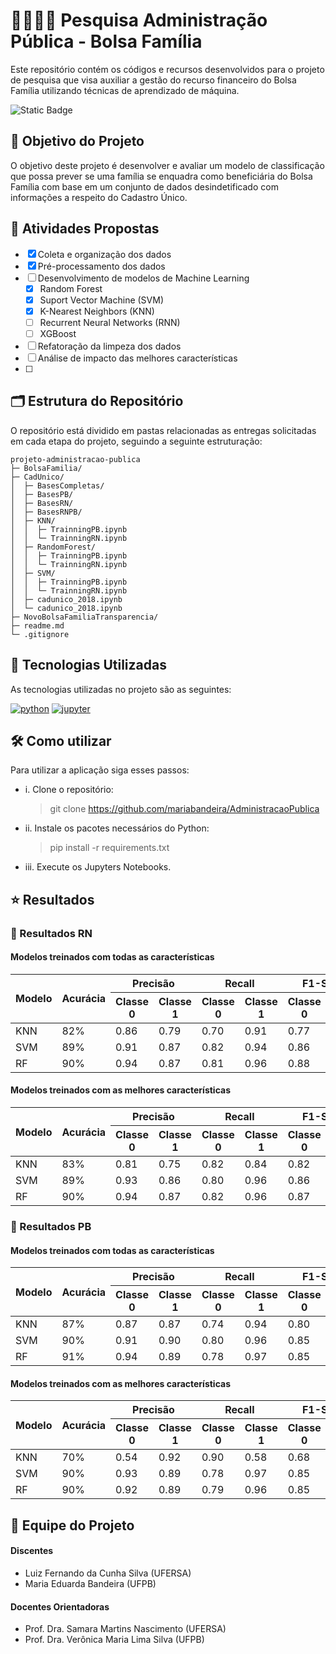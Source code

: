 # 👨‍👩‍👧‍👦 Pesquisa Administração Pública - Bolsa Família

Este repositório contém os códigos e recursos desenvolvidos para o projeto de pesquisa que visa auxiliar a gestão do recurso financeiro do Bolsa Família utilizando técnicas de aprendizado de máquina.

![Static Badge](https://img.shields.io/badge/Status-Em_Desenvolvimento-blue)

## 🎯 Objetivo do Projeto

O objetivo deste projeto é desenvolver e avaliar um modelo de classificação que possa prever se uma família se enquadra como beneficiária do Bolsa Família com base em um conjunto de dados desindetificado com informações a respeito do Cadastro Único.

## 📝 Atividades Propostas

- [x] Coleta e organização dos dados
- [x] Pré-processamento dos dados 
- [ ] Desenvolvimento de modelos de Machine Learning
  - [x] Random Forest
  - [x] Suport Vector Machine (SVM)
  - [x] K-Nearest Neighbors (KNN)
  - [ ] Recurrent Neural Networks (RNN)
  - [ ] XGBoost
- [ ] Refatoração da limpeza dos dados
- [ ] Análise de impacto das melhores características
- [ ]   

## 🗂️ Estrutura do Repositório

O repositório está dividido em pastas relacionadas as entregas solicitadas em cada etapa do projeto, seguindo a seguinte estruturação:

```
projeto-administracao-publica
├─ BolsaFamilia/
├─ CadUnico/
│  ├─ BasesCompletas/
│  ├─ BasesPB/
│  ├─ BasesRN/
│  ├─ BasesRNPB/
│  ├─ KNN/
│  │  ├─ TrainningPB.ipynb
│  │  └─ TrainningRN.ipynb
│  ├─ RandomForest/
│  │  ├─ TrainningPB.ipynb
│  │  └─ TrainningRN.ipynb
│  ├─ SVM/
│  │  ├─ TrainningPB.ipynb
│  │  └─ TrainningRN.ipynb
│  ├─ cadunico_2018.ipynb
│  └─ cadunico_2018.ipynb
├─ NovoBolsaFamiliaTransparencia/
├─ readme.md
└─ .gitignore
```

## 🚀 Tecnologias Utilizadas

As tecnologias utilizadas no projeto são as seguintes:

[![python](https://img.shields.io/badge/Python-3.9-3776AB.svg?style=flat&logo=python&logoColor=white)](https://www.python.org)
[![jupyter](https://img.shields.io/badge/Jupyter-Lab-F37626.svg?style=flat&logo=Jupyter)](https://jupyterlab.readthedocs.io/en/stable)

## 🛠️ Como utilizar

Para utilizar a aplicação siga esses passos:

- i. Clone o repositório:

  > git clone https://github.com/mariabandeira/AdministracaoPublica

- ii. Instale os pacotes necessários do Python:

  > pip install -r requirements.txt

- iii. Execute os Jupyters Notebooks.

## ⭐ Resultados

### 🐘 Resultados RN

#### Modelos treinados com todas as características

<table>
        <thead>
            <tr>
                <th rowspan="2">Modelo</th>
                <th rowspan="2">Acurácia</th>
                <th colspan="2">Precisão</th>
                <th colspan="2">Recall</th>
                <th colspan="2">F1-Score</th>
            </tr>
            <tr>
                <th>Classe 0</th>
                <th>Classe 1</th>
                <th>Classe 0</th>
                <th>Classe 1</th>
                <th>Classe 0</th>
                <th>Classe 1</th>
            </tr>
        </thead>
        <tbody>
            <tr>
                <td>KNN</td>
                <td>82%</td>
                <td>0.86</td>
                <td>0.79</td>
                <td>0.70</td>
                <td>0.91</td>
                <td>0.77</td>
                <td>0.84</td>
            </tr>
            <tr>
                <td>SVM</td>
                <td>89%</td>
                <td>0.91</td>
                <td>0.87</td>
                <td>0.82</td>
                <td>0.94</td>
                <td>0.86</td>
                <td>0.90</td>
            </tr>
            <tr>
                <td>RF</td>
                <td>90%</td>
                <td>0.94</td>
                <td>0.87</td>
                <td>0.81</td>
                <td>0.96</td>
                <td>0.88</td>
                <td>0.91</td>
            </tr>
        </tbody>
</table>

#### Modelos treinados com as melhores características

<table>
        <thead>
            <tr>
                <th rowspan="2">Modelo</th>
                <th rowspan="2">Acurácia</th>
                <th colspan="2">Precisão</th>
                <th colspan="2">Recall</th>
                <th colspan="2">F1-Score</th>
            </tr>
            <tr>
                <th>Classe 0</th>
                <th>Classe 1</th>
                <th>Classe 0</th>
                <th>Classe 1</th>
                <th>Classe 0</th>
                <th>Classe 1</th>
            </tr>
        </thead>
        <tbody>
            <tr>
                <td>KNN</td>
                <td>83%</td>
                <td>0.81</td>
                <td>0.75</td>
                <td>0.82</td>
                <td>0.84</td>
                <td>0.82</td>
                <td>0.85</td>
            </tr>
            <tr>
                <td>SVM</td>
                <td>89%</td>
                <td>0.93</td>
                <td>0.86</td>
                <td>0.80</td>
                <td>0.96</td>
                <td>0.86</td>
                <td>0.91</td>
            </tr>
            <tr>
                <td>RF</td>
                <td>90%</td>
                <td>0.94</td>
                <td>0.87</td>
                <td>0.82</td>
                <td>0.96</td>
                <td>0.87</td>
                <td>0.91</td>
            </tr>
        </tbody>
</table>

### 🦈 Resultados PB

#### Modelos treinados com todas as características

<table>
        <thead>
            <tr>
                <th rowspan="2">Modelo</th>
                <th rowspan="2">Acurácia</th>
                <th colspan="2">Precisão</th>
                <th colspan="2">Recall</th>
                <th colspan="2">F1-Score</th>
            </tr>
            <tr>
                <th>Classe 0</th>
                <th>Classe 1</th>
                <th>Classe 0</th>
                <th>Classe 1</th>
                <th>Classe 0</th>
                <th>Classe 1</th>
            </tr>
        </thead>
        <tbody>
            <tr>
                <td>KNN</td>
                <td>87%</td>
                <td>0.87</td>
                <td>0.87</td>
                <td>0.74</td>
                <td>0.94</td>
                <td>0.80</td>
                <td>0.90</td>
            </tr>
            <tr>
                <td>SVM</td>
                <td>90%</td>
                <td>0.91</td>
                <td>0.90</td>
                <td>0.80</td>
                <td>0.96</td>
                <td>0.85</td>
                <td>0.93</td>
            </tr>
            <tr>
                <td>RF</td>
                <td>91%</td>
                <td>0.94</td>
                <td>0.89</td>
                <td>0.78</td>
                <td>0.97</td>
                <td>0.85</td>
                <td>0.93</td>
            </tr>
        </tbody>
</table>

#### Modelos treinados com as melhores características

<table>
        <thead>
            <tr>
                <th rowspan="2">Modelo</th>
                <th rowspan="2">Acurácia</th>
                <th colspan="2">Precisão</th>
                <th colspan="2">Recall</th>
                <th colspan="2">F1-Score</th>
            </tr>
            <tr>
                <th>Classe 0</th>
                <th>Classe 1</th>
                <th>Classe 0</th>
                <th>Classe 1</th>
                <th>Classe 0</th>
                <th>Classe 1</th>
            </tr>
        </thead>
        <tbody>
            <tr>
                <td>KNN</td>
                <td>70%</td>
                <td>0.54</td>
                <td>0.92</td>
                <td>0.90</td>
                <td>0.58</td>
                <td>0.68</td>
                <td>0.71</td>
            </tr>
            <tr>
                <td>SVM</td>
                <td>90%</td>
                <td>0.93</td>
                <td>0.89</td>
                <td>0.78</td>
                <td>0.97</td>
                <td>0.85</td>
                <td>0.93</td>
            </tr>
            <tr>
                <td>RF</td>
                <td>90%</td>
                <td>0.92</td>
                <td>0.89</td>
                <td>0.79</td>
                <td>0.96</td>
                <td>0.85</td>
                <td>0.93</td>
            </tr>
        </tbody>
</table>

## 👥 Equipe do Projeto

#### Discentes

- Luiz Fernando da Cunha Silva (UFERSA)
- Maria Eduarda Bandeira (UFPB)

#### Docentes Orientadoras

- Prof. Dra. Samara Martins Nascimento (UFERSA)
- Prof. Dra. Verônica Maria Lima Silva (UFPB)
